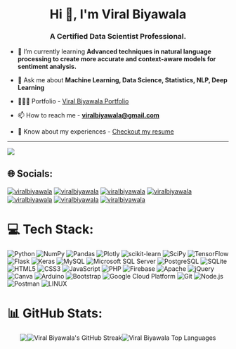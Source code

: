 <h1 align="center">Hi 👋, I'm Viral Biyawala</h1>
<h3 align="center">A Certified Data Scientist Professional.</h3>

- 🌱 I’m currently learning **Advanced techniques in natural language processing to create more accurate and context-aware models for sentiment analysis.**

- 💬 Ask me about **Machine Learning, Data Science, Statistics, NLP, Deep Learning**

- 🧑🏻‍🎓 Portfolio - [Viral Biyawala Portfolio](https://viralbiyawala.pythonanywhere.com/)

- 📫 How to reach me - **viralbiyawala@gmail.com**

- 📄 Know about my experiences - [Checkout my resume](https://drive.google.com/drive/folders/15MoFevX3OXimhe0HMLLsxeOHjTq_NlmD?usp=sharing)

---
[![](https://visitcount.itsvg.in/api?id=ViralBIyawala&icon=6&color=6)](https://visitcount.itsvg.in)

## 🌐 Socials:
<a href="https://linkedin.com/in/viralbiyawala" target="blank"><img align="center" src="https://img.shields.io/badge/LinkedIn-0077B5?style=for-the-badge&logo=linkedin&logoColor=white" alt="viralbiyawala"/></a>
<a href="https://www.datacamp.com/portfolio/ViralBiyawala" target="blank"><img align="center" src="https://img.shields.io/badge/Datacamp-05192D?style=for-the-badge&logo=datacamp&logoColor=65FF8F" alt="viralbiyawala"/></a>
<a href="https://www.leetcode.com/viralbiyawala/" target="blank"><img align="center" src="https://img.shields.io/badge/-LeetCode-FFA116?style=for-the-badge&logo=LeetCode&logoColor=black" alt="viralbiyawala" /></a>
<a href="https://www.codechef.com/users/viralbiyawala" target="blank"><img align="center" src="https://img.shields.io/badge/Codechef-%23B92B27.svg?&style=for-the-badge&logo=Codechef&logoColor=white" alt="viralbiyawala"/></a>
<a href="https://github.com/ViralBiyawala" target="blank"><img align="center" src="https://img.shields.io/badge/GitHub-100000?style=for-the-badge&logo=github&logoColor=white" alt="viralbiyawala"/></a>
<a href="https://codeforces.com/profile/viralbiyawala" target="blank"><img align="center" src="https://img.shields.io/badge/Codeforces-445f9d?style=for-the-badge&logo=Codeforces&logoColor=white" alt="viralbiyawala"/></a>
<a href="https://kaggle.com/viralbiyawala" target="blank"><img align="center" src="https://img.shields.io/badge/Kaggle-20BEFF?style=for-the-badge&logo=Kaggle&logoColor=white" alt="viralbiyawala"/></a>

# 💻 Tech Stack:
![Python](https://img.shields.io/badge/python-3670A0?style=for-the-badge&logo=python&logoColor=ffdd54)
![NumPy](https://img.shields.io/badge/numpy-%23013243.svg?style=for-the-badge&logo=numpy&logoColor=white)
![Pandas](https://img.shields.io/badge/pandas-%23150458.svg?style=for-the-badge&logo=pandas&logoColor=white)
![Plotly](https://img.shields.io/badge/Plotly-%233F4F75.svg?style=for-the-badge&logo=plotly&logoColor=white)
![scikit-learn](https://img.shields.io/badge/scikit--learn-%23F7931E.svg?style=for-the-badge&logo=scikit-learn&logoColor=white)
![SciPy](https://img.shields.io/badge/SciPy-%230C55A5.svg?style=for-the-badge&logo=scipy&logoColor=%white)
![TensorFlow](https://img.shields.io/badge/TensorFlow-%23FF6F00.svg?style=for-the-badge&logo=TensorFlow&logoColor=white)
![Flask](https://img.shields.io/badge/flask-%23000.svg?style=for-the-badge&logo=flask&logoColor=white)
![Keras](https://img.shields.io/badge/Keras-%23D00000.svg?style=for-the-badge&logo=Keras&logoColor=white)
![MySQL](https://img.shields.io/badge/mysql-%2300f.svg?style=for-the-badge&logo=mysql&logoColor=white)
![Microsoft SQL Server](https://img.shields.io/badge/Microsoft%20SQL%20Sever-CC2927?style=for-the-badge&logo=microsoft%20sql%20server&logoColor=white)
![PostgreSQL](https://img.shields.io/badge/postgres-%23316192.svg?style=for-the-badge&logo=postgresql&logoColor=white)
![SQLite](https://img.shields.io/badge/sqlite-%2307405e.svg?style=for-the-badge&logo=sqlite&logoColor=white)
![HTML5](https://img.shields.io/badge/html5-%23E34F26.svg?style=for-the-badge&logo=html5&logoColor=white)
![CSS3](https://img.shields.io/badge/css3-%231572B6.svg?style=for-the-badge&logo=css3&logoColor=white)
![JavaScript](https://img.shields.io/badge/javascript-%23323330.svg?style=for-the-badge&logo=javascript&logoColor=%23F7DF1E)
![PHP](https://img.shields.io/badge/php-%23777BB4.svg?style=for-the-badge&logo=php&logoColor=white)
![Firebase](https://img.shields.io/badge/firebase-%23039BE5.svg?style=for-the-badge&logo=firebase)
![Apache](https://img.shields.io/badge/apache-%23D42029.svg?style=for-the-badge&logo=apache&logoColor=white)
![jQuery](https://img.shields.io/badge/jquery-%230769AD.svg?style=for-the-badge&logo=jquery&logoColor=white)
![Canva](https://img.shields.io/badge/Canva-%2300C4CC.svg?style=for-the-badge&logo=Canva&logoColor=white)
![Arduino](https://img.shields.io/badge/Arduino-00979D?style=for-the-badge&logo=Arduino&logoColor=white)
![Bootstrap](https://img.shields.io/badge/bootstrap-%23563D7C.svg?style=for-the-badge&logo=bootstrap&logoColor=white)
![Google Cloud Platform](https://img.shields.io/badge/Google_Cloud-4285F4?style=for-the-badge&logo=google-cloud&logoColor=white)
![Git](https://img.shields.io/badge/git-%23F05032.svg?style=for-the-badge&logo=git&logoColor=white)
![Node.js](https://img.shields.io/badge/Node.js-43853D?style=for-the-badge&logo=node.js&logoColor=white)
![Postman](https://img.shields.io/badge/Postman-FF6C37?style=for-the-badge&logo=postman&logoColor=white)
![LINUX](https://img.shields.io/badge/Linux-FCC624?style=for-the-badge&logo=linux&logoColor=black)


# 📊 GitHub Stats:
<div style="display: flex; justify-content: center;">
  <img src="https://github-readme-stats.anuraghazra1.vercel.app/api?username=ViralBiyawala&show_icons=true" /> <br/>
  <img src="https://github-readme-streak-stats.herokuapp.com/?user=ViralBiyawala" alt="Viral Biyawala's GitHub Streak" /> <br/>
  <img src="https://github-readme-stats.vercel.app/api/top-langs/?username=ViralBiyawala&theme=light&hide_border=false&include_all_commits=true&count_private=false&layout=compact" alt="Viral Biyawala Top Languages" />
</div>

<!-- Proudly created with GPRM ( https://gprm.itsvg.in ) -->
